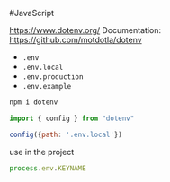 #JavaScript 

https://www.dotenv.org/
Documentation: https://github.com/motdotla/dotenv

- `.env`
- `.env.local`
- `.env.production`
- `.env.example`

```sh
npm i dotenv
```

```js
import { config } from "dotenv"

config({path: '.env.local'})
```

use in the project
```js
process.env.KEYNAME
```
